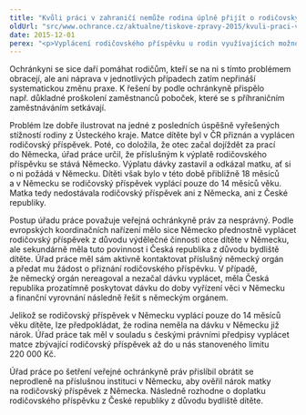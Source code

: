 ```yaml
---
title: "Kvůli práci v zahraničí nemůže rodina úplně přijít o rodičovský příspěvek"
oldUrl: "src/www.ochrance.cz/aktualne/tiskove-zpravy-2015/kvuli-praci-v-zahranici-nemuze-rodina-uplne-prijit-o-rodicovsky-prispevek"
date: 2015-12-01
perex: "<p>Vyplácení rodičovského příspěvku u rodin využívajících možnosti příhraničního zaměstnání stále provázejí problémy. Veřejná ochránkyně práv se opakovaně setkává s případy, kdy rodina v České republice nedostává žádný příspěvek v důsledku „sporů“ o to, kdo ho má vyplácet.</p>"
---
```


<!-- imported from the old website -->

<p>Ochránkyni se sice daří pomáhat rodičům, kteří se na ni s tímto problémem obracejí, ale ani náprava v jednotlivých případech zatím nepřináší systematickou změnu praxe. K řešení by podle ochránkyně přispělo např. důkladné proškolení zaměstnanců poboček, které se s příhraničním zaměstnáváním setkávají.</p> <p>Problém lze dobře ilustrovat na jedné z posledních úspěšně vyřešených stížností rodiny z Ústeckého kraje. Matce dítěte byl v ČR přiznán a vyplácen rodičovský příspěvek. Poté, co doložila, že otec začal dojíždět za prací do Německa, úřad práce určil, že příslušným k výplatě rodičovského příspěvku se stává Německo. Výplatu dávky zastavil a odkázal matku, ať si o ni požádá v Německu. Dítěti však bylo v této době přibližně 18 měsíců a v Německu se rodičovský příspěvek vyplácí pouze do 14 měsíců věku. Matka tedy nedostávala rodičovský příspěvek ani z Německa, ani z České republiky.</p> <p>Postup úřadu práce považuje veřejná ochránkyně práv za nesprávný. Podle evropských koordinačních nařízení mělo sice Německo přednostně vyplácet rodičovský příspěvek z důvodu výdělečné činnosti otce dítěte v Německu, ale sekundárně měla tuto povinnost i Česká republika z důvodu bydliště dítěte. Úřad práce měl sám aktivně kontaktovat příslušný německý orgán a předat mu žádost o přiznání rodičovského příspěvku. V případě, že německý orgán nereagoval a nezačal dávku vyplácet, měla Česká republika prozatímně poskytovat dávku do doby vyřízení věci v Německu a finanční vyrovnání následně řešit s německým orgánem. </p> <p>Jelikož se rodičovský příspěvek v Německu vyplácí pouze do 14 měsíců věku dítěte, lze předpokládat, že rodina neměla na dávku v Německu již nárok. Úřad práce tak měl v souladu s českými právními předpisy vyplácet matce zbývající rodičovský příspěvek až do u nás stanoveného limitu 220 000 Kč.</p> <p>Úřad práce po šetření veřejné ochránkyně práv přislíbil obrátit se neprodleně na příslušnou instituci v Německu, aby ověřil nárok matky na rodičovský příspěvek z Německa. Následně rozhodne o doplatku rodičovského příspěvku z České republiky z důvodu bydliště dítěte.</p>
